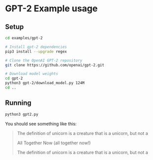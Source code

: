 # GPT-2 Example usage

## Setup

```bash
cd examples/gpt-2

# Install gpt-2 dependencies
pip3 install --upgrade regex 

# Clone the OpenAI GPT-2 repository
git clone https://github.com/openai/gpt-2.git

# Download model weights
cd gpt-2
python3 gpt-2/download_model.py 124M
cd ..
```

## Running

```bash
python3 gpt2.py
```

You should see something like this:

> The definition of unicorn is a creature that is a unicorn, but not a
>
> All Together Now (all together now!)
>
> The definition of unicorn is a creature that is a unicorn, but not a
